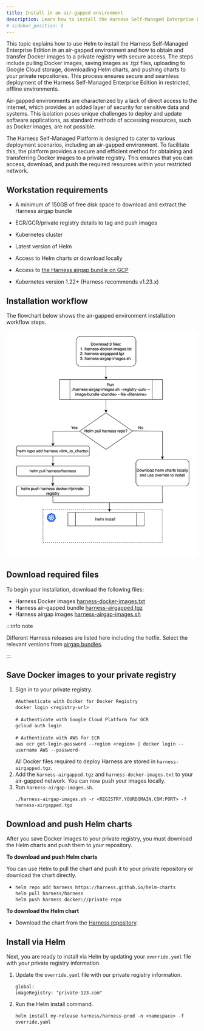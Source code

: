 ```yaml
---
title: Install in an air-gapped environment
description: Learn how to install the Harness Self-Managed Enterprise Edition using Helm in an air-gapped environment. 
# sidebar_position: 6
---
```


This topic explains how to use Helm to install the Harness Self-Managed Enterprise Edition in an air-gapped environment and how to obtain and transfer Docker images to a private registry with secure access. The steps include pulling Docker images, saving images as .tgz files, uploading to Google Cloud storage, downloading Helm charts, and pushing charts to your private repositories. This process ensures secure and seamless deployment of the Harness Self-Managed Enterprise Edition in restricted, offline environments.

Air-gapped environments are characterized by a lack of direct access to the internet, which provides an added layer of security for sensitive data and systems. This isolation poses unique challenges to deploy and update software applications, as standard methods of accessing resources, such as Docker images, are not possible.

The Harness Self-Managed Platform is designed to cater to various deployment scenarios, including an air-gapped environment. To facilitate this, the platform provides a secure and efficient method for obtaining and transferring Docker images to a private registry. This ensures that you can access, download, and push the required resources within your restricted network.

## Workstation requirements

- A minimum of 150GB of free disk space to download and extract the Harness airgap bundle

- ECR/GCR/private registry details to tag and push images

- Kubernetes cluster

- Latest version of Helm 

- Access to Helm charts or download locally

- Access to [the Harness airgap bundle on GCP](https://storage.googleapis.com/smp-airgap-bundles/harness-airgapped.tgz) 

- Kubernetes version 1.22+ (Harness recommends v1.23.x)


## Installation workflow

The flowchart below shows the air-gapped environment installation workflow steps.

![](./static/air-gapped-environment-workflow.png)

## Download required files

To begin your installation, download the following files:
- Harness Docker images [harness-docker-images.txt](https://storage.googleapis.com/smp-airgap-bundles/harness-docker-images.txt)
- Harness air-gapped bundle [harness-airgapped.tgz](https://storage.googleapis.com/smp-airgap-bundles/harness-airgapped.tgz)
- Harness airgap images [harness-airgap-images.sh](https://storage.googleapis.com/smp-airgap-bundles/harness-airgap-images.sh)

:::info note

Different Harness releases are listed here including the hotfix. Select the relevant versions from [airgap bundles](https://storage.googleapis.com/smp-airgap-bundles).

:::

## Save Docker images to your private registry

1. Sign in to your private registry.
    ```
    #Authenticate with Docker for Docker Registry
    docker login <registry-url>

    # Authenticate with Google Cloud Platform for GCR
    gcloud auth login

    # Authenticate with AWS for ECR
    aws ecr get-login-password --region <region> | docker login --username AWS --password-
    ```
    All Docker files required to deploy Harness are stored in `harness-airgapped.tgz`.
2. Add the `harness-airgapped.tgz` and `harness-docker-images.txt` to your air-gapped network. You can now push your images locally.
3. Run `harness-airgap-images.sh`.
    ```
    ./harness-airgap-images.sh -r <REGISTRY.YOURDOMAIN.COM:PORT> -f harness-airgapped.tgz
    ````

## Download and push Helm charts
After you save Docker images to your private registry, you must download the Helm charts and push them to your repository.

**To download and push Helm charts**

You can use Helm to pull the chart and push it to your private repository or download the chart directly.

- 
    ``` 
    helm repo add harness https://harness.github.io/helm-charts
    helm pull harness/harness 
    helm push harness docker://private-repo
    ```

**To download the Helm chart**
 
 - Download the chart from the [Harness repository](https://github.com/harness/helm-charts/releases).

## Install via Helm
Next, you are ready to install via Helm by updating your `override.yaml` file with your private registry information.

1. Update the `override.yaml` file with our private registry information.
    ```
    global:
    imageRegistry: "private-123.com"
    ```
2. Run the Helm install command.
    ```
    helm install my-release harness/harness-prod -n <namespace> -f override.yaml
    ```
